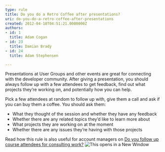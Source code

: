 ```yaml
---
type: rule
title: Do you do a Retro Coffee after presentations?
uri: do-you-do-a-retro-coffee-after-presentations
created: 2012-04-18T04:51:21.0000000Z
authors:
- id: 1
  title: Adam Cogan
- id: 23
  title: Damian Brady
- id: 24
  title: Adam Stephensen

---
```


 
Presentations at User Groups and other events are great for connecting with the developer community. After giving a presentation, you should always follow up with a few attendees to get feedback, find out what projects they’re working on, and potentially how you can help.
 
Pick a few attendees at random to follow up with, give them a call and ask if you can buy them a coffee. You should ask them:

- What they thought of the session and whether they have any feedback
- Whether there are any related topics they’d like to learn more about
- What projects they are working on at the moment
- Whether there are any issues they’re having with those projects


Read how this rule is also useful for account managers on [Do you follow up course attendees for consulting work?](/Management/RulesToSuccessfulSalesAndAccountManagement/Pages/Follow-up-course-attendees-for-consulting-work.aspx) ![](/_LAYOUTS/15/Images/SSW/IconNewWindow.png "This opens in a New Window")

